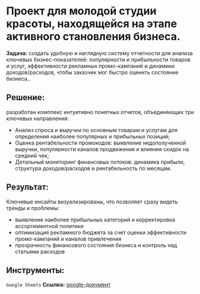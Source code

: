 # Проект для молодой студии красоты, находящейся на этапе активного становления бизнеса.  

**Задача:** создать удобную и наглядную систему отчетности для анализа ключевых бизнес-показателей: популярности и прибыльности товаров и услуг, эффективности рекламных промо-кампаний и динамики доходов/расходов, чтобы заказчик мог быстро оценить состояние бизнеса..

## Решение:
разработан комплекс интуитивно понятных отчетов, объединяющих три ключевых направления:
* Анализ спроса и выручки по основным товарам и услугам для определения наиболее популярных и прибыльных позиций;
* Оценка рентабельности промокодов: выявление недополученной выручки, популярности каналов продвижения и влияния скидок на средний чек;
* Детальный мониторинг финансовых потоков: динамика прибыли, структура доходов/расходов и рентабельность по месяцам.

## Результат:
Ключевые инсайты визуализированы, что позволяет сразу видеть тренды и проблемы:
* выявление наиболее прибыльных категорий и корректировка ассортиментной политики
* оптимизация рекламного бюджета за счет оценки эффективности промо-кампаний и каналов привлечения
* прозрачность финансового состояния бизнеса и контроль над статьями расходов

## Инструменты:
`Google Sheets`
**Ссылка:** [google-документ](https://docs.google.com/spreadsheets/d/1kkKLqIO4mEiM8T6WTZ-Fkc5ksNmO6Pr_uyy9f6vjUyc/edit?usp=drive_link)
